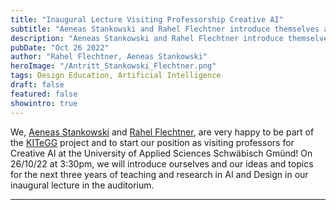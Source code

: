 ```yaml
---
title: "Inaugural Lecture Visiting Professorship Creative AI"
subtitle: "Aeneas Stankowski and Rahel Flechtner introduce themselves and their work."
description: "Aeneas Stankowski and Rahel Flechtner introduce themselves and their ideas and topics for the next three years of teaching and research in AI and design."
pubDate: "Oct 26 2022"
author: "Rahel Flechtner, Aeneas Stankowski"
heroImage: "/Antritt_Stankowski_Flechtner.png"
tags: Design Education, Artificial Intelligence
draft: false
featured: false
showintro: true
---
```


We, [Aeneas Stankowski](https://ai-d-lab.github.io/team/astankowski/) and [Rahel Flechtner](https://ai-d-lab.github.io/team/rflechtner/), are very happy to be part of the [KITeGG](https://gestaltung.ai/#/) project and to start our position as visiting professors for Creative AI at the University of Applied Sciences Schwäbisch Gmünd! On 26/10/22 at 3:30pm, we will introduce ourselves and our ideas and topics for the next three years of teaching and research in AI and Design in our inaugural lecture in the auditorium.

---
